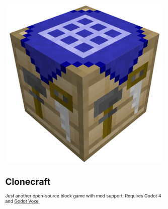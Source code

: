![Clonecraft logo](https://github.com/CE-Studio/Clonecraft/blob/main/icon.png)

# Clonecraft
Just another open-source block game with mod support.
Requires Godot 4 and [Godot Voxel](https://github.com/Zylann/godot_voxel)
